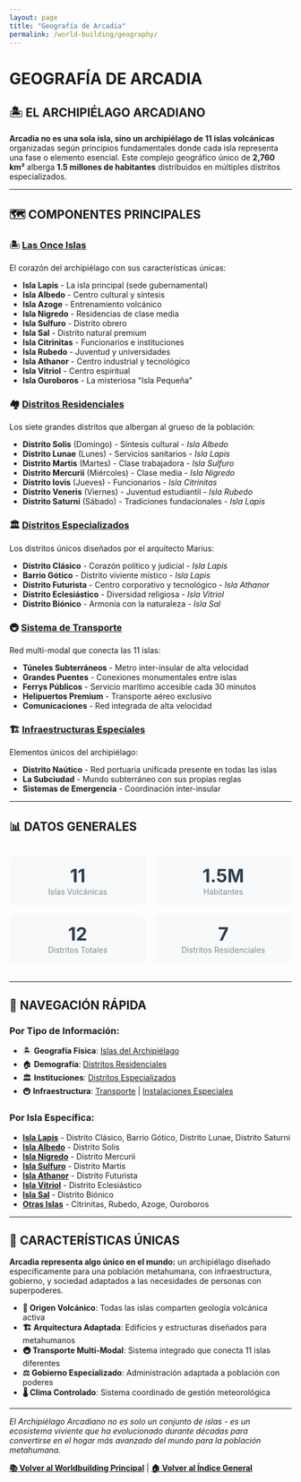 ```yaml
---
layout: page
title: "Geografía de Arcadia"
permalink: /world-building/geography/
---
```


# GEOGRAFÍA DE ARCADIA

## 🏝️ **EL ARCHIPIÉLAGO ARCADIANO**

**Arcadia no es una sola isla, sino un archipiélago de 11 islas volcánicas** organizadas según principios fundamentales donde cada isla representa una fase o elemento esencial. Este complejo geográfico único de **2,760 km²** alberga **1.5 millones de habitantes** distribuidos en múltiples distritos especializados.

---

## 🗺️ **COMPONENTES PRINCIPALES**

### **🏝️ [Las Once Islas](islands-overview.md)**
El corazón del archipiélago con sus características únicas:
- **Isla Lapis** - La isla principal (sede gubernamental)
- **Isla Albedo** - Centro cultural y síntesis 
- **Isla Azoge** - Entrenamiento volcánico
- **Isla Nigredo** - Residencias de clase media
- **Isla Sulfuro** - Distrito obrero
- **Isla Sal** - Distrito natural premium
- **Isla Citrinitas** - Funcionarios e instituciones
- **Isla Rubedo** - Juventud y universidades
- **Isla Athanor** - Centro industrial y tecnológico
- **Isla Vitriol** - Centro espiritual
- **Isla Ouroboros** - La misteriosa "Isla Pequeña"

### **🏘️ [Distritos Residenciales](residential-districts.md)**
Los siete grandes distritos que albergan al grueso de la población:
- **Distrito Solis** (Domingo) - Síntesis cultural - *Isla Albedo*
- **Distrito Lunae** (Lunes) - Servicios sanitarios - *Isla Lapis*
- **Distrito Martis** (Martes) - Clase trabajadora - *Isla Sulfuro*
- **Distrito Mercurii** (Miércoles) - Clase media - *Isla Nigredo*
- **Distrito Iovis** (Jueves) - Funcionarios - *Isla Citrinitas*
- **Distrito Veneris** (Viernes) - Juventud estudiantil - *Isla Rubedo*
- **Distrito Saturni** (Sábado) - Tradiciones fundacionales - *Isla Lapis*

### **🏛️ [Distritos Especializados](specialized-districts.md)**
Los distritos únicos diseñados por el arquitecto Marius:
- **Distrito Clásico** - Corazón político y judicial - *Isla Lapis*
- **Barrio Gótico** - Distrito viviente místico - *Isla Lapis*
- **Distrito Futurista** - Centro corporativo y tecnológico - *Isla Athanor*
- **Distrito Eclesiástico** - Diversidad religiosa - *Isla Vitriol*
- **Distrito Biónico** - Armonía con la naturaleza - *Isla Sal*

### **🚇 [Sistema de Transporte](transportation.md)**
Red multi-modal que conecta las 11 islas:
- **Túneles Subterráneos** - Metro inter-insular de alta velocidad
- **Grandes Puentes** - Conexiones monumentales entre islas
- **Ferrys Públicos** - Servicio marítimo accesible cada 30 minutos
- **Helipuertos Premium** - Transporte aéreo exclusivo
- **Comunicaciones** - Red integrada de alta velocidad

### **🏗️ [Infraestructuras Especiales](infrastructure.md)**
Elementos únicos del archipiélago:
- **Distrito Naútico** - Red portuaria unificada presente en todas las islas
- **La Subciudad** - Mundo subterráneo con sus propias reglas
- **Sistemas de Emergencia** - Coordinación inter-insular

---

## 📊 **DATOS GENERALES**

<div class="stats-grid" style="display: grid; grid-template-columns: repeat(auto-fit, minmax(200px, 1fr)); gap: 1rem; margin: 2rem 0;">
<div class="stat-card" style="background: #f8f9fa; padding: 1rem; border-radius: 8px; text-align: center;">
<span class="stat-number" style="display: block; font-size: 2rem; font-weight: bold; color: #2c3e50;">11</span>
<span class="stat-label" style="color: #7f8c8d;">Islas Volcánicas</span>
</div>

<div class="stat-card" style="background: #f8f9fa; padding: 1rem; border-radius: 8px; text-align: center;">
<span class="stat-number" style="display: block; font-size: 2rem; font-weight: bold; color: #2c3e50;">1.5M</span>
<span class="stat-label" style="color: #7f8c8d;">Habitantes</span>
</div>

<div class="stat-card" style="background: #f8f9fa; padding: 1rem; border-radius: 8px; text-align: center;">
<span class="stat-number" style="display: block; font-size: 2rem; font-weight: bold; color: #2c3e50;">12</span>
<span class="stat-label" style="color: #7f8c8d;">Distritos Totales</span>
</div>

<div class="stat-card" style="background: #f8f9fa; padding: 1rem; border-radius: 8px; text-align: center;">
<span class="stat-number" style="display: block; font-size: 2rem; font-weight: bold; color: #2c3e50;">7</span>
<span class="stat-label" style="color: #7f8c8d;">Distritos Residenciales</span>
</div>
</div>

---

## 🧭 **NAVEGACIÓN RÁPIDA**

### **Por Tipo de Información:**
- 🏝️ **Geografía Física**: [Islas del Archipiélago](islands-overview.md)
- 🏠 **Demografía**: [Distritos Residenciales](residential-districts.md)
- 🏛️ **Instituciones**: [Distritos Especializados](specialized-districts.md)
- 🚇 **Infraestructura**: [Transporte](transportation.md) | [Instalaciones Especiales](infrastructure.md)

### **Por Isla Específica:**
- **[Isla Lapis](specialized-districts.md#isla-lapis)** - Distrito Clásico, Barrio Gótico, Distrito Lunae, Distrito Saturni
- **[Isla Albedo](residential-districts.md#distrito-solis)** - Distrito Solis
- **[Isla Nigredo](residential-districts.md#distrito-mercurii)** - Distrito Mercurii
- **[Isla Sulfuro](residential-districts.md#distrito-martis)** - Distrito Martis
- **[Isla Athanor](specialized-districts.md#distrito-futurista)** - Distrito Futurista
- **[Isla Vitriol](specialized-districts.md#distrito-eclesiastico)** - Distrito Eclesiástico
- **[Isla Sal](specialized-districts.md#distrito-bionico)** - Distrito Biónico
- **[Otras Islas](islands-overview.md)** - Citrinitas, Rubedo, Azoge, Ouroboros

---

## 🌟 **CARACTERÍSTICAS ÚNICAS**

**Arcadia representa algo único en el mundo:** un archipiélago diseñado específicamente para una población metahumana, con infraestructura, gobierno, y sociedad adaptados a las necesidades de personas con superpoderes.

- **🌋 Origen Volcánico**: Todas las islas comparten geología volcánica activa
- **🏗️ Arquitectura Adaptada**: Edificios y estructuras diseñados para metahumanos
- **🚇 Transporte Multi-Modal**: Sistema integrado que conecta 11 islas diferentes
- **⚖️ Gobierno Especializado**: Administración adaptada a población con poderes
- **🌡️ Clima Controlado**: Sistema coordinado de gestión meteorológica

---

*El Archipiélago Arcadiano no es solo un conjunto de islas - es un ecosistema viviente que ha evolucionado durante décadas para convertirse en el hogar más avanzado del mundo para la población metahumana.*

**[📚 Volver al Worldbuilding Principal](../index.md)** | **[🏠 Volver al Índice General](../../index.md)**